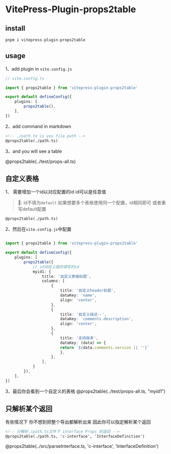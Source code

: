 # VitePress-Plugin-props2table


## install

```bash
pnpm i vitepress-plugin-props2table
```

## usage

1、add plugin in `vite.config.js`

```typescript
// vite.config.ts

import { props2table } from 'vitepress-plugin-props2table'

export default defineConfig({
    plugins: [
        props2table(),
    ],
})
```



2、add command in markdown

```markdown
<!-- ./path.ts is you file path -->
@props2table(./path.ts)
```


3、and you will see a table

@props2table(../test/props-all.ts)

## 自定义表格

1、 需要增加一个id以对应配置的id id可以是任意值
> 🐷: id不填为``default`` 如果想要多个表格使用同一个配置，id相同即可 或者重写default配置





```markdown
@props2table(./path.ts)
```

2、然后在``vite.config.js``中配置

```typescript

import { props2table } from 'vitepress-plugin-props2table'

export default defineConfig({
    plugins: [
        props2table({
            // id对应上面的填写的id
            myid1: {
                title: '自定义表格标题',
                columns: [
                    {
                        title: '自定义header标题',
                        dataKey: 'name',
                        align: 'center',
                    },
                    {
                        title: '自定义描述--',
                        dataKey: 'comments.description',
                        align: 'center',
                    },
                    {
                        title: '支持版本',
                        dataKey: (data) => {
                        return `${data.comments.version || ''}`
                        },
                    },
                ],
            }
        }),
    ],
})

```

3、最后你会看到一个自定义的表格
@props2table(../test/props-all.ts, "myid1")


## 只解析某个返回

有些情况下 你不想到把整个导出都解析出来 因此你可以指定解析某个返回

```markdown
<!-- 只解析./path.ts文件下 interface Props 的返回 -->
@props2table(./path.ts, 'c-interface', 'InterfaceDefinition')
```

@props2table(../src/parseInterface.ts, 'c-interface', 'InterfaceDefinition')